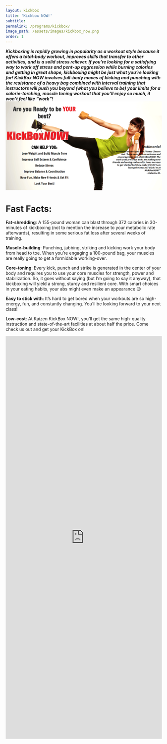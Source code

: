 ```yaml
---
layout: kickbox
title: 'Kickbox NOW!'
subtitle:
permalink: /programs/kickbox/
image_path: /assets/images/kickbox_now.png
order: 1
---
```



***Kickboxing is rapidly growing in popularity as a workout style because it offers a total-body workout, improves skills that transfer to other activities, and is a solid stress reliever. If you’re looking for a satisfying way to work off stress and pent-up aggression while burning calories and getting in great shape, kickboxing might be just what you’re looking for! KickBox NOW involves full-body moves of kicking and punching with the resistance of a heavy bag combined with interval training that instructors will push you beyond (what you believe to be) your limits for a calorie-torching, muscle toning workout that you’ll enjoy so much, it won’t feel like “work”!![](/uploads/versions/kickbox---x----1215-694x---.png)***

# Fast Facts:

**Fat-shredding**: A 155-pound woman can blast through 372 calories in 30-minutes of kickboxing (not to mention the increase to your metabolic rate afterwards), resulting in some serious fat loss after several weeks of training.

**Muscle-building**: Punching, jabbing, striking and kicking work your body from head to toe. When you’re engaging a 100-pound bag, your muscles are really going to get a formidable working-over.

**Core-toning**: Every kick, punch and strike is generated in the center of your body and requires you to use your core muscles for strength, power and stabilization. So, it goes without saying (but I’m going to say it anyway), that kickboxing will yield a strong, sturdy and resilient core. With smart choices in your eating habits, your abs might even make an appearance 😉

**Easy to stick with**: It’s hard to get bored when your workouts are so high-energy, fun, and constantly changing. You’ll be looking forward to your next class!

**Low-cost**: At Kaizen KickBox NOW!, you’ll get the same high-quality instruction and state-of-the-art facilities at about half the price. Come check us out and get your KickBox on!

<iframe src="https://docs.google.com/forms/d/e/1FAIpQLSevoMuO0gzadCB5sCM1OAnE-BISHG2BRjaia5PWuJN5zRWuog/viewform?embedded=true" width="100%" height="1300" frameborder="0" marginheight="0" marginwidth="0">Loading...</iframe>